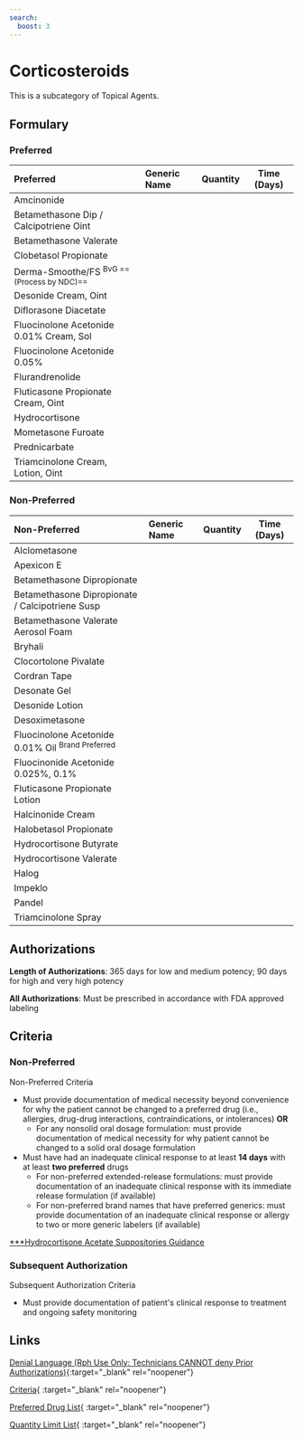 ```yaml
---
search:
  boost: 3
---
```


# Corticosteroids

This is a subcategory of Topical Agents.

## Formulary

### Preferred

| Preferred                                            | Generic Name | Quantity | Time (Days) |
|:-----------------------------------------------------|:-------------|:--------:|:-----------:|
| Amcinonide                                           |              |          |             |
| Betamethasone Dip / Calcipotriene Oint               |              |          |             |
| Betamethasone Valerate                               |              |          |             |
| Clobetasol Propionate                                |              |          |             |
| Derma-Smoothe/FS <sup>BvG ==(Process by NDC)==</sup> |              |          |             |
| Desonide Cream, Oint                                 |              |          |             |
| Diflorasone Diacetate                                |              |          |             |
| Fluocinolone Acetonide 0.01% Cream, Sol              |              |          |             |
| Fluocinolone Acetonide 0.05%                         |              |          |             |
| Flurandrenolide                                      |              |          |             |
| Fluticasone Propionate Cream, Oint                   |              |          |             |
| Hydrocortisone                                       |              |          |             |
| Mometasone Furoate                                   |              |          |             |
| Prednicarbate                                        |              |          |             |
| Triamcinolone Cream, Lotion, Oint                    |              |          |             |

### Non-Preferred

| Non-Preferred                                                                                                        | Generic Name | Quantity | Time (Days) |
|:---------------------------------------------------------------------------------------------------------------------|:-------------|:--------:|:-----------:|
| Alclometasone                                                                                                        |              |          |             |
| Apexicon E                                                                                                           |              |          |             |
| Betamethasone Dipropionate                                                                                           |              |          |             |
| Betamethasone Dipropionate / Calcipotriene Susp                                                                      |              |          |             |
| Betamethasone Valerate Aerosol Foam                                                                                  |              |          |             |
| Bryhali                                                                                                              |              |          |             |
| Clocortolone Pivalate                                                                                                |              |          |             |
| Cordran Tape                                                                                                         |              |          |             |
| Desonate Gel                                                                                                         |              |          |             |
| Desonide Lotion                                                                                                      |              |          |             |
| Desoximetasone                                                                                                       |              |          |             |
| <span title = "Brand Preferred: Derma-Smoothe/FS">Fluocinolone Acetonide 0.01% Oil</span> <sup>Brand Preferred</sup> |              |          |             |
| Fluocinonide Acetonide 0.025%, 0.1%                                                                                  |              |          |             |
| Fluticasone Propionate Lotion                                                                                        |              |          |             |
| Halcinonide Cream                                                                                                    |              |          |             |
| Halobetasol Propionate                                                                                               |              |          |             |
| Hydrocortisone Butyrate                                                                                              |              |          |             |
| Hydrocortisone Valerate                                                                                              |              |          |             |
| Halog                                                                                                                |              |          |             |
| Impeklo                                                                                                              |              |          |             |
| Pandel                                                                                                               |              |          |             |
| Triamcinolone Spray                                                                                                  |              |          |             |

## Authorizations

**Length of Authorizations**: 365 days for low and medium potency; 90 days for high and very high potency

**All Authorizations**: Must be prescribed in accordance with FDA approved labeling

## Criteria

### Non-Preferred

Non-Preferred Criteria

- Must provide documentation of medical necessity beyond convenience for why the patient cannot be changed to a preferred drug (i.e., allergies, drug-drug interactions, contraindications, or intolerances) **OR**
    - For any nonsolid oral dosage formulation: must provide documentation of medical necessity for why patient cannot be changed to a solid oral dosage formulation
- Must have had an inadequate clinical response to at least **14 days** with at least **two preferred** drugs
    - For non-preferred extended-release formulations: must provide documentation of an inadequate clinical response with its immediate release formulation (if available)
    - For non-preferred brand names that have preferred generics: must provide documentation of an inadequate clinical response or allergy to two or more generic labelers (if available)
 
[***Hydrocortisone Acetate Suppositories Guidance](https://special-spoon-f542dccd.pages.github.io/Pharmacist%20Reference%20Guide/Medication%20Guidance/hydrocortsupp/?h=hydrocort)

### Subsequent Authorization

Subsequent Authorization Criteria

- Must provide documentation of patient's clinical response to treatment and ongoing safety monitoring

## Links

[Denial Language (Rph Use Only: Technicians CANNOT deny Prior Authorizations)](https://mygainwell-my.sharepoint.com.mcas.ms/:w:/r/personal/rachel_carpenter_gainwelltechnologies_com/_layouts/15/Doc.aspx?sourcedoc=%7B73347C85-1D40-4514-80E9-9628185B51B4%7D&file=Denial%20Language%20Updated%2001012024.docx&action=embedview&mobiledirect=true&wdStartOn=104){:target="_blank" rel="noopener"} 

[Criteria](https://spbm.medicaid.ohio.gov/SPDocumentLibrary/DocumentLibrary/UPDL/UPDL%20criteria%20effective%2001.01.2024.pdf#page=107){ :target="_blank" rel="noopener"}

[Preferred Drug List](https://spbm.medicaid.ohio.gov/SPDocumentLibrary/DocumentLibrary/UPDL/UPDL%20effective%2001.01.2024.pdf#page=33){ :target="_blank" rel="noopener"}

[Quantity Limit List](https://spbm.medicaid.ohio.gov/SPDocumentLibrary/DocumentLibrary/UPDL/Quantity%20Limits.pdf){ :target="_blank" rel="noopener"}
